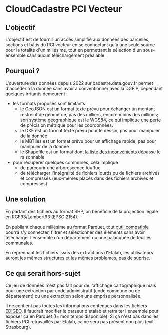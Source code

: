 # CloudCadastre PCI Vecteur

## L'objectif

L'objectif est de fournir un accès simplifié aux données des parcelles, sections et bâtis du PCI vecteur en se connectant qu'à une seule source pour la totalité d'un millésime, tout en permettant la sélection d'un sous-ensemble sans aucun téléchargement préalable.

## Pourquoi ?

L'ouverture des données depuis 2022 sur cadastre.data.gouv.fr permet d'accéder à la donnée sans avoir à conventionner avec la DGFIP, cependant quelques irritants demeurent :
* les formats proposés sont limitants
	* le GeoJSON est un format texte prévu pour échanger un montant restreint de géométrie, pas des milliers, encore moins des millions; son système géographique est le WGS84, ce qui implique une perte de précision métrique pour les coordonnées.
	* le DXF est un format texte prévu pour le dessin, pas pour manipuler de la donnée
	* le MBTiles est un format prévu pour un affichage rapide, pas pour manipuler de la donnée
	* le Shapefile est un format dont [la liste des inconvénients](http://switchfromshapefile.org/) dépasse le raisonnable
* pour récupérer quelques communes, cela implique
	* de parcourir une arborescence touffue
	* de télécharger l'intégralité de fichiers lourds ou de fichiers archivés et compressés (eux-mêmes placés dans des fichiers archivés et compressés)

## Une solution

En partant des fichiers au format SHP, on bénéficie de la projection légale en RGF93/Lambert93 (EPSG:2154).

En publiant chaque millésime au format Parquet, tout [outil compatible](https://geoparquet.org/#implementations) pourra s'y connecter, filtrer et sélectionner des éléments sans avoir télécharger l'ensemble d'un département ou une palanquée de feuilles communales.

En reprennant les fichiers issus des extractions d'Etalab, les utilisateurs auront les mêmes structures et les mêmes problèmes, pas de suprise.

## Ce qui serait hors-sujet

Ce jeu de données n'est pas fait pour de l'affichage cartographique mais pour une extraction par code administratif (code commune ou de département) ou une extraction selon une emprise personnalisée.

Il ne contient pas toutes les informations contenues dans les fichiers [EDIGEO](https://fr.wikipedia.org/wiki/EDIGEO), il faudrait modifier le parseur d'etalab et retraiter l'ensemble pour exposer ça en Parquet (!= mon temps disponible). Si ça n'est pas dans les fichiers PCI retravaillés par Etalab, ça ne sera pas présent non plus (exit Strasbourg).

